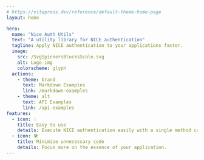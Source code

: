 ```yaml
---
# https://vitepress.dev/reference/default-theme-home-page
layout: home

hero:
  name: "Nice Auth Utils"
  text: "A utility library for NICE authentication"
  tagline: Apply NICE authentication to your applications faster.
  image:
    src: /SvgSpinnersBlocksScale.svg
    alt: Logo-img
    colorscheme: glyph
  actions:
    - theme: brand
      text: Markdown Examples
      link: /markdown-examples
    - theme: alt
      text: API Examples
      link: /api-examples
features:
  - icon: 💡
    title: Easy to use
    details: Execute NICE authentication easily with a single method call!
  - icon: 🛠️
    title: Minimize unnecessary code
    details: Focus more on the essence of your application.
---
```

